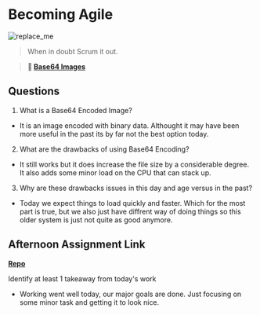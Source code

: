 # Becoming Agile

![replace_me](https://codeworks.blob.core.windows.net/public/assets/img/illustrations/placeholder.svg)

> When in doubt Scrum it out.

> **📖 [Base64 Images](https://codeworksacademy.com/fs-student-guide/resources/wk8-9/06-Base64)**

## Questions

1. What is a Base64 Encoded Image?

- It is an image encoded with binary data. Althought it may have been more useful in the past its by far not the best option today. 

2. What are the drawbacks of using Base64 Encoding?

- It still works but it does increase the file size by a considerable degree. It also adds some minor load on the CPU that can stack up.

3. Why are these drawbacks issues in this day and age versus in the past?

- Today we expect things to load quickly and faster. Which for the most part is true, but we also just have diffrent way of doing things so this older system is just not quite as good anymore.

## Afternoon Assignment Link

**[Repo](https://github.com/smithtaylord/page-turn-dot-book)**

Identify at least 1 takeaway from today's work

- Working went well today, our major goals are done. Just focusing on some minor task and getting it to look nice.